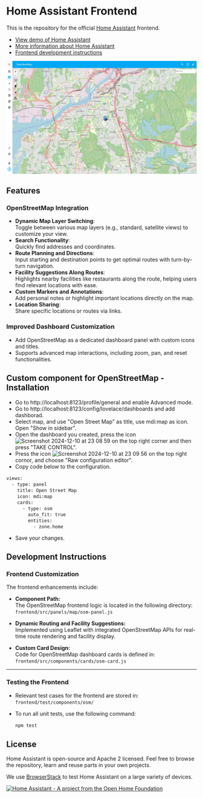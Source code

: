 # Home Assistant Frontend

This is the repository for the official [Home Assistant](https://home-assistant.io) frontend.

- [View demo of Home Assistant](https://demo.home-assistant.io/)
- [More information about Home Assistant](https://home-assistant.io)
- [Frontend development instructions](https://developers.home-assistant.io/docs/frontend/development/)
  
![Screenshot of the frontend](https://github.com/EmmaStalberg/frontend/blob/dev-main-frontend/OSM%20screenshot.jpg)

## **Features**
### **OpenStreetMap Integration**
- **Dynamic Map Layer Switching**:  
  Toggle between various map layers (e.g., standard, satellite views) to customize your view.
- **Search Functionality**:  
  Quickly find addresses and coordinates.
- **Route Planning and Directions**:  
  Input starting and destination points to get optimal routes with turn-by-turn navigation.
- **Facility Suggestions Along Routes**:  
  Highlights nearby facilities like restaurants along the route, helping users find relevant locations with ease.
- **Custom Markers and Annotations**:  
  Add personal notes or highlight important locations directly on the map.
- **Location Sharing**:  
  Share specific locations or routes via links.

### **Improved Dashboard Customization**
- Add OpenStreetMap as a dedicated dashboard panel with custom icons and titles.
- Supports advanced map interactions, including zoom, pan, and reset functionalities.

## Custom component for OpenStreetMap - Installation
- Go to http://localhost:8123/profile/general and enable Advanced mode.
- Go to http://localhost:8123/config/lovelace/dashboards and add dashborad.
- Select map, and use "Open Street Map" as title, use mdi:map as icon. Open "Show in sidebar".
- Open the dashboard you created, press the icon <img width="25" height="25" alt="Screenshot 2024-12-10 at 23 08 59" src="https://github.com/user-attachments/assets/72adaa1b-0426-4d77-8ad5-8ce6ecc87aa0">
on the top right corner and then press "TAKE CONTROL".
- Press the icon <img width="25" height="25" alt="Screenshot 2024-12-10 at 23 09 56" src="https://github.com/user-attachments/assets/1f1176a8-65a3-4aaf-834d-85cebd09b4c0"> on the top right cornor, and choose "Raw configuration editor".
- Copy code below to the configuration.
```language
views:
  - type: panel
    title: Open Street Map
    icon: mdi:map
    cards:
      - type: osm
        auto_fit: true
        entities:
          - zone.home
```
- Save your changes.
  
## **Development Instructions**

### **Frontend Customization**
The frontend enhancements include:

- **Component Path:**  
  The OpenStreetMap frontend logic is located in the following directory:  
  `frontend/src/panels/map/osm-panel.js`

- **Dynamic Routing and Facility Suggestions:**  
  Implemented using Leaflet with integrated OpenStreetMap APIs for real-time route rendering and facility display.

- **Custom Card Design:**  
  Code for OpenStreetMap dashboard cards is defined in:  
  `frontend/src/components/cards/osm-card.js`

---

### **Testing the Frontend**
- Relevant test cases for the frontend are stored in:  
  `frontend/test/components/osm/`

- To run all unit tests, use the following command:
  ```bash
  npm test

## License

Home Assistant is open-source and Apache 2 licensed. Feel free to browse the repository, learn and reuse parts in your own projects.

We use [BrowserStack](https://www.browserstack.com) to test Home Assistant on a large variety of devices.

[![Home Assistant - A project from the Open Home Foundation](https://www.openhomefoundation.org/badges/home-assistant.png)](https://www.openhomefoundation.org/)
